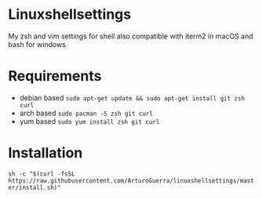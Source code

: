 # Linuxshellsettings
My zsh and vim settings for shell also compatible with iterm2 in macOS and bash for windows

# Requirements
- debian based `sudo apt-get update && sudo apt-get install git zsh curl`
- arch based `sudo pacman -S zsh git curl`
- yum based `sudo yum install zsh git curl`
# Installation
`sh -c "$(curl -fsSL https://raw.githubusercontent.com/ArturoGuerra/linuxshellsettings/master/install.sh)"`
